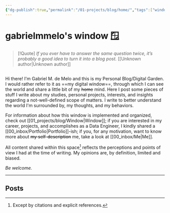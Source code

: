 ```yaml
---
{"dg-publish":true,"permalink":"/01-projects/blog/home/","tags":["window-post","gardenEntry"],"dgShowLocalGraph":true,"dgShowInlineTitle":false}
---
```


# gabrielmmelo's window 🪟




> [!Quote] *If you ever have to answer the same question twice, it’s probably a good idea to turn it into a blog post.* [[Unknown author\|Unknown author]]

## 
Hi there! I'm Gabriel M. de Melo and this is my Personal Blog/Digital Garden. I would rather refer to it as ==my digital window==, through which I can see the world and share a little bit of my ~~home~~ mind. Here I post some pieces of stuff I write about my studies, personal projects, interests, and insights regarding a not-well-defined scope of matters. I write to better understand the world I'm surrounded by, my thoughts, and my behaviors.

For information about how this window is implemented and organized, check out [[01_projects/blog/Window\|Window]]; if you are interested in my career, projects, and accomplishes as a Data Engineer, I kindly shared a [[00_inbox/Portfolio\|Portfolio]]-ish; if you, for any motivation, want to know more about ~~my self-description~~ me, take a look at [[00_inbox/Me\|Me]].

All content shared within this space[^1] reflects the perceptions and points of view I had at the time of writing. My opinions are, by definition, limited and biased.

*Be welcome.*

[^1]: Except by citations and explicit references.

---

## Posts

